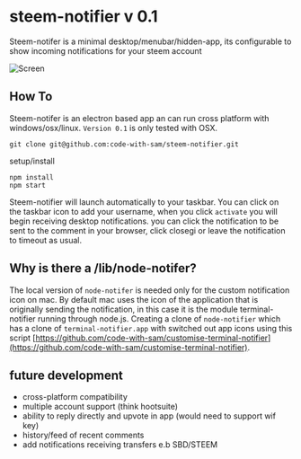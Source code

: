 # steem-notifier v 0.1

Steem-notifer is a minimal desktop/menubar/hidden-app, its configurable to show incoming notifications for your steem account

![Screen](https://i.imgsafe.org/e3/e38415228a.png)

## How To
Steem-notifer is an electron based app an can run cross platform with windows/osx/linux. ```Version 0.1``` is only tested with OSX.

```
git clone git@github.com:code-with-sam/steem-notifier.git
```

setup/install
```
npm install
npm start
```

Steem-notifier will launch automatically to your taskbar. You can click on the taskbar icon to add your username, when you click ```activate``` you will begin receiving desktop notifications. you can click the notification to be sent to the comment in your browser, click closegi or leave the notification to timeout as usual.  

## Why is there a /lib/node-notifer?
The local version of ```node-notifer``` is needed only for the custom notification icon on mac. By default mac uses the icon of the application that is originally sending the notification, in this case it is the module terminal-notifier running through node.js. Creating a clone of ```node-notifier``` which has a clone of  ```terminal-notifier.app``` with switched out app icons using this script [https://github.com/code-with-sam/customise-terminal-notifier](https://github.com/code-with-sam/customise-terminal-notifier). 


## future development
- cross-platform compatibility
- multiple account support (think hootsuite)
- ability to reply directly and upvote in app (would need to support wif key)
- history/feed of recent comments
- add notifications receiving transfers e.b SBD/STEEM
